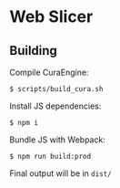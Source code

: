 # Web Slicer

## Building

Compile CuraEngine:

```
$ scripts/build_cura.sh
```

Install JS dependencies:

```
$ npm i
```

Bundle JS with Webpack:

```
$ npm run build:prod
```

Final output will be in `dist/`
